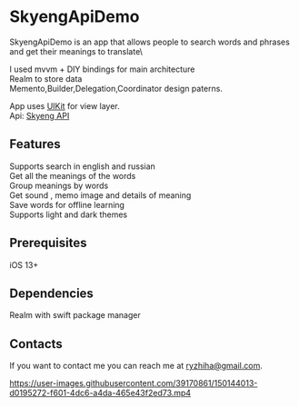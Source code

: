 # SkyengApiDemo

SkyengApiDemo is an app that allows people to search words and phrases and get their meanings to translate\

I used mvvm + DIY bindings for main architecture\
Realm to store data\
Memento,Builder,Delegation,Coordinator design paterns.



App uses  [UIKit](https://developer.apple.com/documentation/uikit) for view layer.\
Api: [Skyeng API](https://dictionary.skyeng.ru/doc/api/external)


## Features
Supports search in english and russian\
Get all the meanings of the words\
Group meanings by words\
Get sound , memo image and details of meaning\
Save words for offline learning\
Supports light and dark themes
## Prerequisites

iOS 13+

## Dependencies
Realm with swift package manager

## Contacts
If you want to contact me you can reach me at <ryzhiha@gmail.com>.






https://user-images.githubusercontent.com/39170861/150144013-d0195272-f601-4dc6-a4da-465e43f2ed73.mp4

